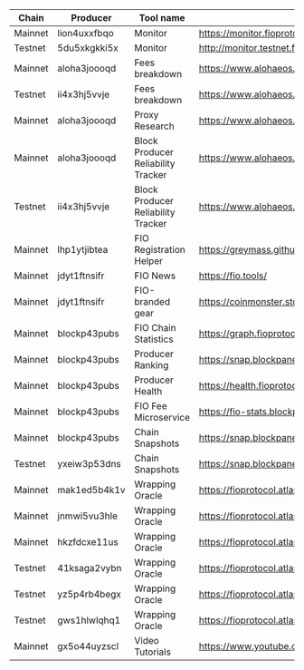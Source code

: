 |Chain|Producer|Tool name|Tool Url|
|---|---|---|---|
|Mainnet|lion4uxxfbqo|Monitor|https://monitor.fioprotocol.io/|
|Testnet|5du5xkgkki5x|Monitor|http://monitor.testnet.fioprotocol.io:3000/|
|Mainnet|aloha3joooqd|Fees breakdown|https://www.alohaeos.com/tools/fiofees|
|Testnet|ii4x3hj5vvje|Fees breakdown|https://www.alohaeos.com/tools/fiofees/fiotest|
|Mainnet|aloha3joooqd|Proxy Research|https://www.alohaeos.com/vote/proxy/fiomain|
|Mainnet|aloha3joooqd|Block Producer Reliability Tracker|https://www.alohaeos.com/tools/reliability#networkId=20|
|Testnet|ii4x3hj5vvje|Block Producer Reliability Tracker|https://www.alohaeos.com/tools/reliability#networkId=23|
|Mainnet|lhp1ytjibtea|FIO Registration Helper|https://greymass.github.io/fio-register/|
|Mainnet|jdyt1ftnsifr|FIO News|https://fio.tools/|
|Mainnet|jdyt1ftnsifr|FIO-branded gear|https://coinmonster.store/product-category/fio/|
|Mainnet|blockp43pubs|FIO Chain Statistics|https://graph.fioprotocol.io|
|Mainnet|blockp43pubs|Producer Ranking|https://snap.blockpane.com/chains/fio-mainnet/|
|Mainnet|blockp43pubs|Producer Health|https://health.fioprotocol.io/|
|Mainnet|blockp43pubs|FIO Fee Microservice|https://fio-stats.blockpane.com/v1/docs|
|Mainnet|blockp43pubs|Chain Snapshots|https://snap.blockpane.com/chains/fio/|
|Testnet|yxeiw3p53dns|Chain Snapshots|https://snap.blockpane.com/chains/fio/|
|Mainnet|mak1ed5b4k1v|Wrapping Oracle|https://fioprotocol.atlassian.net/wiki/spaces/DAO/pages/544014340/Custodians+and+Oracles|
|Mainnet|jnmwi5vu3hle|Wrapping Oracle|https://fioprotocol.atlassian.net/wiki/spaces/DAO/pages/544014340/Custodians+and+Oracles|
|Mainnet|hkzfdcxe11us|Wrapping Oracle|https://fioprotocol.atlassian.net/wiki/spaces/DAO/pages/544014340/Custodians+and+Oracles|
|Testnet|41ksaga2vybn|Wrapping Oracle|https://fioprotocol.atlassian.net/wiki/spaces/DAO/pages/544014340/Custodians+and+Oracles|
|Testnet|yz5p4rb4begx|Wrapping Oracle|https://fioprotocol.atlassian.net/wiki/spaces/DAO/pages/544014340/Custodians+and+Oracles|
|Testnet|gws1hlwlqhq1|Wrapping Oracle|https://fioprotocol.atlassian.net/wiki/spaces/DAO/pages/544014340/Custodians+and+Oracles|
|Mainnet|gx5o44uyzscl|Video Tutorials|https://www.youtube.com/@BPKiwi|
